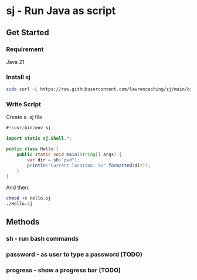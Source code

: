 # sj - Run Java as script

## Get Started

### Requirement

Java 21

### Install sj

```bash
sudo curl -L https://raw.githubusercontent.com/lawrenceching/sj/main/bin/install.sh | bash
```

### Write Script

Create a .sj file

```java
#!/usr/bin/env sj

import static sj.Shell.*;

public class Hello {
    public static void main(String[] args) {
        var dir = sh("pwd");
        println("Current location: %s".formatted(dir));
    }
}
```

And then:
```bash
chmod +x Hello.sj
./Hello.sj
```

## Methods

### sh - run bash commands
### password - as user to type a password (TODO)
### progress - show a progress bar (TODO)
